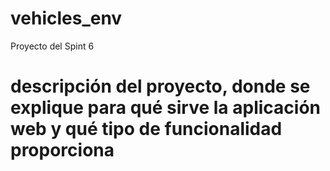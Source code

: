 # vehicles_env
Proyecto del Spint 6

# descripción del proyecto, donde se explique para qué sirve la aplicación web y qué tipo de funcionalidad proporciona
